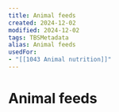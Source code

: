 ```yaml
---
title: Animal feeds
created: 2024-12-02
modified: 2024-12-02
tags: TBSMetadata
alias: Animal feeds
usedFor:
- "[[1043 Animal nutrition]]"
---
```

# Animal feeds
